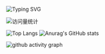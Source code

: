 ![Typing SVG](https://readme-typing-svg.demolab.com/?lines=Hello!;你好！)

 <div>
    <img src="https://komarev.com/ghpvc/?username=wangxz01&label=Views&color=orange&style=flat" alt="访问量统计" />&emsp;
  </div>

![Top Langs](https://github-readme-stats.vercel.app/api/top-langs/?username=wangxz01&layout=donut)  ![Anurag's GitHub stats](https://github-readme-stats.vercel.app/api?username=wangxz01&show_icons=true&theme=radical)

![github activity graph](https://github-readme-activity-graph.vercel.app/graph?username=wangxz01&theme=react-dark)

